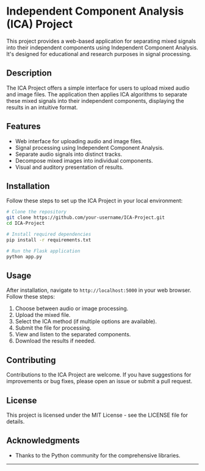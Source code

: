 
# Independent Component Analysis (ICA) Project

This project provides a web-based application for separating mixed signals into their independent components using Independent Component Analysis. It's designed for educational and research purposes in signal processing.

## Description

The ICA Project offers a simple interface for users to upload mixed audio and image files. The application then applies ICA algorithms to separate these mixed signals into their independent components, displaying the results in an intuitive format.

## Features

- Web interface for uploading audio and image files.
- Signal processing using Independent Component Analysis.
- Separate audio signals into distinct tracks.
- Decompose mixed images into individual components.
- Visual and auditory presentation of results.

## Installation

Follow these steps to set up the ICA Project in your local environment:

```bash
# Clone the repository
git clone https://github.com/your-username/ICA-Project.git
cd ICA-Project

# Install required dependencies
pip install -r requirements.txt

# Run the Flask application
python app.py
```

## Usage

After installation, navigate to `http://localhost:5000` in your web browser. Follow these steps:

1. Choose between audio or image processing.
2. Upload the mixed file.
3. Select the ICA method (if multiple options are available).
4. Submit the file for processing.
5. View and listen to the separated components.
6. Download the results if needed.

## Contributing

Contributions to the ICA Project are welcome. If you have suggestions for improvements or bug fixes, please open an issue or submit a pull request.

## License

This project is licensed under the MIT License - see the LICENSE file for details.

## Acknowledgments

- Thanks to the Python community for the comprehensive libraries.

---
